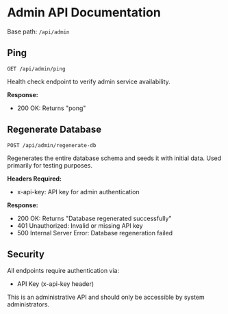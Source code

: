 # Admin API Documentation

Base path: `/api/admin`

## Ping

`GET /api/admin/ping`

Health check endpoint to verify admin service availability.

**Response:**

- 200 OK: Returns "pong"

## Regenerate Database

`POST /api/admin/regenerate-db`

Regenerates the entire database schema and seeds it with initial data. Used primarily for testing purposes.

**Headers Required:**

- x-api-key: API key for admin authentication

**Response:**

- 200 OK: Returns "Database regenerated successfully"
- 401 Unauthorized: Invalid or missing API key
- 500 Internal Server Error: Database regeneration failed

## Security

All endpoints require authentication via:

- API Key (x-api-key header)

This is an administrative API and should only be accessible by system administrators.
